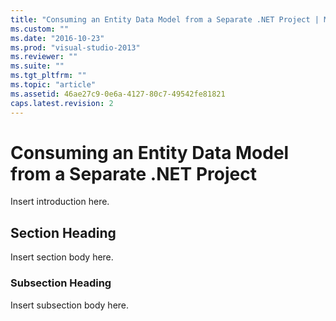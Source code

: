 ```yaml
---
title: "Consuming an Entity Data Model from a Separate .NET Project | Microsoft Docs"
ms.custom: ""
ms.date: "2016-10-23"
ms.prod: "visual-studio-2013"
ms.reviewer: ""
ms.suite: ""
ms.tgt_pltfrm: ""
ms.topic: "article"
ms.assetid: 46ae27c9-0e6a-4127-80c7-49542fe81821
caps.latest.revision: 2
---
```

# Consuming an Entity Data Model from a Separate .NET Project
Insert introduction here.  
  
## Section Heading  
 Insert section body here.  
  
### Subsection Heading  
 Insert subsection body here.